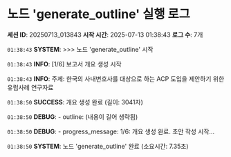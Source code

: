 # 노드 'generate_outline' 실행 로그

**세션 ID**: 20250713_013843
**시작 시간**: 2025-07-13 01:38:43
**로그 수**: 7개

`01:38:43` **SYSTEM**: >>> 노드 'generate_outline' 시작

`01:38:43` **INFO**: [1/6] 보고서 개요 생성 시작

`01:38:43` **INFO**: 주제: 한국의 사내변호사를 대상으로 하는 ACP 도입을 제안하기 위한 유럽사례 연구자료

`01:38:50` **SUCCESS**: 개요 생성 완료 (길이: 3041자)

`01:38:50` **DEBUG**:   - outline: (내용이 길어 생략됨)

`01:38:50` **DEBUG**:   - progress_message: 1/6: 개요 생성 완료. 초안 작성 시작...

`01:38:50` **SYSTEM**: 노드 'generate_outline' 완료 (소요시간: 7.35초)

